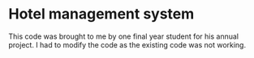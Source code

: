 # Hotel management system

This code was brought to me by one final year student for his annual project. I had to modify the code as the existing code was not working.
